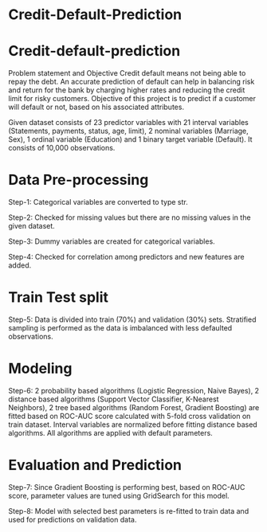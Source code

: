 # Credit-Default-Prediction

# Credit-default-prediction
Problem statement and Objective
Credit default means not being able to repay the debt. An accurate prediction of default can help in balancing risk and return for the bank by charging higher rates and reducing the credit limit for risky customers. Objective of this project is to predict if a customer will default or not, based on his associated attributes.

Given dataset consists of 23 predictor variables with 21 interval variables (Statements, payments, status, age, limit), 2 nominal variables (Marriage, Sex), 1 ordinal variable (Education) and 1 binary target variable (Default). It consists of 10,000 observations.

# Data Pre-processing
Step-1: Categorical variables are converted to type str.

Step-2: Checked for missing values but there are no missing values in the given dataset.

Step-3: Dummy variables are created for categorical variables.

Step-4: Checked for correlation among predictors and new features are added.

# Train Test split
Step-5: Data is divided into train (70%) and validation (30%) sets. Stratified sampling is performed as the data is imbalanced with less defaulted observations.

# Modeling
Step-6: 2 probability based algorithms (Logistic Regression, Naive Bayes), 2 distance based algorithms (Support Vector Classifier, K-Nearest Neighbors), 2 tree based algorithms (Random Forest, Gradient Boosting) are fitted based on ROC-AUC score calculated with 5-fold cross validation on train dataset. Interval variables are normalized before fitting distance based algorithms. All algorithms are applied with default parameters.

# Evaluation and Prediction
Step-7: Since Gradient Boosting is performing best, based on ROC-AUC score, parameter values are tuned using GridSearch for this model.

Step-8: Model with selected best parameters is re-fitted to train data and used for predictions on validation data.
